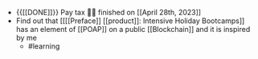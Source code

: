 - {{[[DONE]]}} Pay tax  👏🏼 finished on [[April 28th, 2023]]
- Find out that [[[[Preface]] [[product]]: Intensive Holiday Bootcamps]] has an element of [[POAP]] on a public [[Blockchain]] and it is inspired by me
    - #learning 
